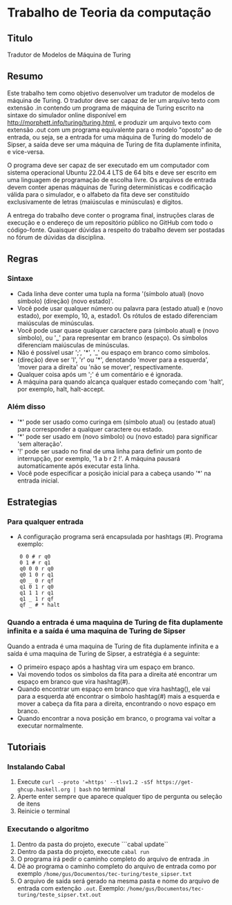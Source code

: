 # Trabalho de Teoria da computação

## Titulo

Tradutor de Modelos de Máquina de Turing

## Resumo

Este trabalho tem como objetivo desenvolver um tradutor de modelos de máquina de Turing. O tradutor deve ser capaz de ler um arquivo texto com extensão .in contendo um programa de máquina de Turing escrito na sintaxe do simulador online disponível em <http://morphett.info/turing/turing.html>, e produzir um arquivo texto com extensão .out com um programa equivalente para o modelo "oposto" ao de entrada, ou seja, se a entrada for uma máquina de Turing do modelo de Sipser, a saída deve ser uma máquina de Turing de fita duplamente infinita, e vice-versa.

O programa deve ser capaz de ser executado em um computador com sistema operacional Ubuntu 22.04.4 LTS de 64 bits e deve ser escrito em uma linguagem de programação de escolha livre. Os arquivos de entrada devem conter apenas máquinas de Turing determinísticas e codificação válida para o simulador, e o alfabeto da fita deve ser constituído exclusivamente de letras (maiúsculas e minúsculas) e dígitos.

A entrega do trabalho deve conter o programa final, instruções claras de execução e o endereço de um repositório público no GitHub com todo o código-fonte. Quaisquer dúvidas a respeito do trabalho devem ser postadas no fórum de dúvidas da disciplina.


## Regras


### Sintaxe

- Cada linha deve conter uma tupla na forma '(símbolo atual) (novo símbolo) (direção) (novo estado)'.
- Você pode usar qualquer número ou palavra para (estado atual) e (novo estado), por exemplo, 10, a, estado1. Os rótulos de estado diferenciam maiúsculas de minúsculas.
- Você pode usar quase qualquer caractere para (símbolo atual) e (novo símbolo), ou '_' para representar em branco (espaço). Os símbolos diferenciam maiúsculas de minúsculas.
- Não é possível usar ';', '*', '_' ou espaço em branco como símbolos.
- (direção) deve ser 'l', 'r' ou '*', denotando 'mover para a esquerda', 'mover para a direita' ou 'não se mover', respectivamente.
- Qualquer coisa após um ';' é um comentário e é ignorada.
- A máquina para quando alcança qualquer estado começando com 'halt', por exemplo, halt, halt-accept.

### Além disso

- '*' pode ser usado como curinga em (símbolo atual) ou (estado atual) para corresponder a qualquer caractere ou estado.
- '*' pode ser usado em (novo símbolo) ou (novo estado) para significar 'sem alteração'.
- '!' pode ser usado no final de uma linha para definir um ponto de interrupção, por exemplo, '1 a b r 2 !'. A máquina pausará automaticamente após executar esta linha.
- Você pode especificar a posição inicial para a cabeça usando '*' na entrada inicial.


## Estrategias

### Para qualquer entrada

- A configuração programa será encapsulada por hashtags (#). Programa exemplo:
  
```
    0 0 # r q0
    0 1 # r q1
    q0 0 0 r q0
    q0 1 0 r q1
    q0 _ 0 r qf
    q1 0 1 r q0
    q1 1 1 r q1 
    q1 _ 1 r qf
    qf _ # * halt
```

### Quando a entrada é uma maquina de Turing de fita duplamente infinita e a saída é uma maquina de Turing de Sipser

Quando a entrada é uma maquina de Turing de fita duplamente infinita e a saída é uma maquina de Turing de Sipser, a estratégia é a seguinte:
 
- O primeiro espaço após a hashtag vira um espaço em branco.
- Vai movendo todos os simbolos da fita para a direita até encontrar um espaço em branco que vira hashtag(#).
- Quando encontrar um espaço em branco que vira hashtag(), ele vai para a esquerda até encontrar o simbolo hashtag(#) mais a esquerda e mover a cabeça da fita para a direita, encontrando o novo espaço em branco.
- Quando encontrar a nova posição em branco, o programa vai voltar a executar normalmente.


## Tutoriais

### Instalando Cabal

1. Execute ```curl --proto '=https' --tlsv1.2 -sSf https://get-ghcup.haskell.org | bash```  no terminal
2. Aperte enter sempre que aparece qualquer tipo de pergunta ou seleção de itens
3. Reinicie o terminal

### Executando o algoritmo

1. Dentro da pasta do projeto, execute ```cabal update``
2. Dentro da pasta do projeto, execute ```cabal run```
3. O programa irá pedir o caminho completo do arquivo de entrada .in
4. Dê ao programa o caminho completo do arquivo de entrada como por exemplo ```/home/gus/Documentos/tec-turing/teste_sipser.txt```
5. O arquivo de saida será gerado na mesma pasta e nome do arquivo de entrada com extenção ```.out```. Exemplo: ```/home/gus/Documentos/tec-turing/teste_sipser.txt.out```